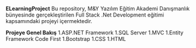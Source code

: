 **ELearningProject**
Bu repository, M&Y Yazılım Eğitim Akademi Danışmanlık bünyesinde gerçekleştirilen Full Stack .Net Development eğitimi kapsamındaki projeyi içermektedir.

**Projeye Genel Bakış**
1.ASP.NET Framework
1.SQL Server
1.MVC
1.Entity Framework Code First
1.Bootstrap
1.CSS
1.HTML
